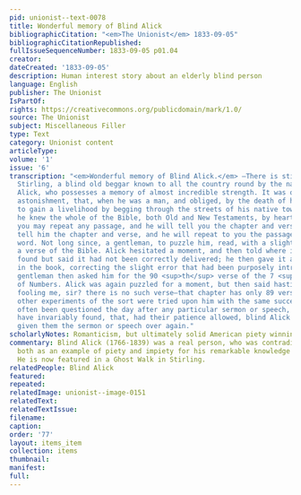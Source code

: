 ```yaml
---
pid: unionist--text-0078
title: Wonderful memory of Blind Alick
bibliographicCitation: "<em>The Unionist</em> 1833-09-05"
bibliographicCitationRepublished: 
fullIssueSequenceNumber: 1833-09-05 p01.04
creator: 
dateCreated: '1833-09-05'
description: Human interest story about an elderly blind person
language: English
publisher: The Unionist
IsPartOf: 
rights: https://creativecommons.org/publicdomain/mark/1.0/
source: The Unionist
subject: Miscellaneous Filler
type: Text
category: Unionist content
articleType: 
volume: '1'
issue: '6'
transcription: "<em>Wonderful memory of Blind Alick.</em> —There is still living at
  Stirling, a blind old beggar known to all the country round by the name of blind
  Alick, who possesses a memory of almost incredible strength. It was observed with
  astonishment, that, when he was a man, and obliged, by the death of his parents,
  to gain a livelihood by begging through the streets of his native town of Stirling,
  he knew the whole of the Bible, both Old and New Testaments, by heart! From which
  you may repeat any passage, and he will tell you the chapter and verse; or you may
  tell him the chapter and verse, and he will repeat to you the passage, word for
  word. Not long since, a gentleman, to puzzle him, read, with a slight verbal alteration,
  a verse of the Bible. Alick hesitated a moment, and then told where it was to be
  found but said it had not been correctly delivered; he then gave it as it stood
  in the book, correcting the slight error that had been purposely introduced. The
  gentleman then asked him for the 90 <sup>th</sup> verse of the 7 <sup>th</sup> chapter
  of Numbers. Alick was again puzzled for a moment, but then said hastily, “You are
  fooling me, sir? there is no such verse—that chapter has only 89 verses.” Several
  other experiments of the sort were tried upon him with the same success. He has
  often been questioned the day after any particular sermon or speech, and his examiners
  have invariably found, that, had their patience allowed, blind Alick would have
  given them the sermon or speech over again."
scholarlyNotes: Romanticism, but ultimately solid American piety winning, is interesting.
commentary: Blind Alick (1766-1839) was a real person, who was contradictorily used
  both as an example of piety and impiety for his remarkable knowledge of the scriptures.
  He is now featured in a Ghost Walk in Stirling.
relatedPeople: Blind Alick
featured: 
repeated: 
relatedImage: unionist--image-0151
relatedText: 
relatedTextIssue: 
filename: 
caption: 
order: '77'
layout: items_item
collection: items
thumbnail: 
manifest: 
full: 
---
```

